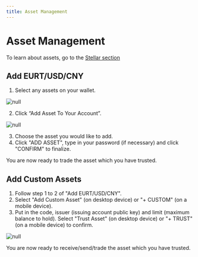 ```yaml
---
title: Asset Management
---
```

# Asset Management

To learn about assets, go to the [Stellar section](./02-stellar-guide.html#assets)

## Add EURT/USD/CNY

1. Select any assets on your wallet. 

![null](/images/screen-shot-2019-09-20-at-17.25.24.png)

2. Click “Add Asset To Your Account”.

![null](/images/screen-shot-2019-09-20-at-17.30.06.png)

3. Choose the asset you would like to add.
4. Click "ADD ASSET", type in your password (if necessary) and click "CONFIRM" to finalize. 

You are now ready to trade the asset which you have trusted.

## Add Custom Assets

1. Follow step 1 to 2 of "Add EURT/USD/CNY".
2. Select "Add Custom Asset" (on desktop device) or "+ CUSTOM" (on a mobile device).
3. Put in the code, issuer (issuing account public key) and limit (maximum balance to hold). Select "Trust Asset" (on desktop device) or "+ TRUST" (on a mobile device) to confirm.

![null](/images/screen-shot-2019-09-20-at-17.34.39.png)

You are now ready to receive/send/trade the asset which you have trusted.
